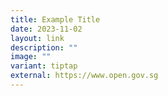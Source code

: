 ```yaml
---
title: Example Title
date: 2023-11-02
layout: link
description: ""
image: ""
variant: tiptap
external: https://www.open.gov.sg
---
```


